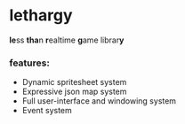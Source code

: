# lethargy
**le**ss **tha**n **r**ealtime **g**ame librar**y**


### features:
* Dynamic spritesheet system
* Expressive json map system
* Full user-interface and windowing system
* Event system
